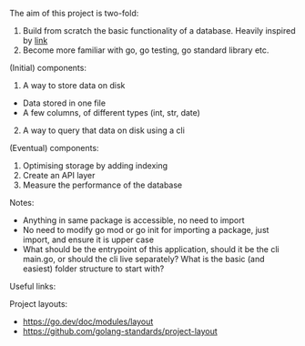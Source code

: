 The aim of this project is two-fold:

1. Build from scratch the basic functionality of a database. Heavily inspired by [link]()
2. Become more familiar with go, go testing, go standard library etc.

(Initial) components:

1. A way to store data on disk
-  Data stored in one file
-  A few columns, of different types (int, str, date)

2. A way to query that data on disk using a cli

(Eventual) components:

1. Optimising storage by adding indexing
2. Create an API layer
3. Measure the performance of the database


Notes:
- Anything in same package is accessible, no need to import
- No need to modify go mod or go init for importing a package, just import, and ensure it is upper case
- What should be the entrypoint of this application, should it be the cli main.go, or should the cli live separately? What is the basic (and easiest) folder structure to start with?


Useful links:

Project layouts:
- https://go.dev/doc/modules/layout
- https://github.com/golang-standards/project-layout 